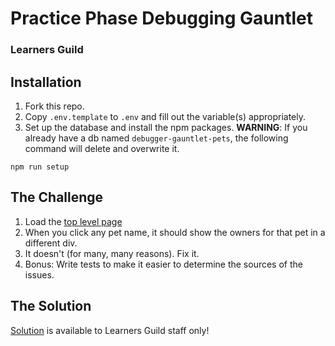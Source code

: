# Practice Phase Debugging Gauntlet
### Learners Guild

## Installation
1. Fork this repo. 
2. Copy `.env.template` to `.env` and fill out the variable(s) appropriately.
3. Set up the database and install the npm packages. __WARNING__: If you already have a db named `debugger-gauntlet-pets`, the following command will delete and overwrite it.

`npm run setup`

## The Challenge
1. Load the [top level page](http://localhost:3000)
2. When you click any pet name, it should show the owners for that pet in a different div.
3. It doesn't (for many, many reasons). Fix it.
4. Bonus: Write tests to make it easier to determine the sources of the issues.

## The Solution
[Solution](https://github.com/LearnersGuild/practice-phase-debugging-gauntlet-solution) is available to Learners Guild staff only!